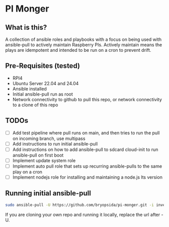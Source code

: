 # PI Monger

## What is this?

A collection of ansible roles and playbooks with a focus on being used with ansible-pull to actively maintain Raspberry PIs.
Actively maintain means the plays are idempotent and intended to be run on a cron to prevent drift.

## Pre-Requisites (tested)

- RPI4
- Ubuntu Server 22.04 and 24.04
- Ansible installed
- Initial ansible-pull run as root
- Network connectivity to github to pull this repo, or network connectivity to a clone of this repo

## TODOs

- [ ] Add test pipeline where pull runs on main, and then tries to run the pull on incoming branch, use multipass
- [ ] Add instructions to run initial ansible-pull
- [ ] Add instructions on how to add ansible-pull to sdcard cloud-init to run ansible-pull on first boot
- [ ] Implement update system role
- [ ] Implement auto pull role that sets up recurring ansible-pulls to the same play on a cron
- [ ] Implement nodejs role for installing and maintaining a node.js lts version

## Running initial ansible-pull

```sh
sudo ansible-pull -U https://github.com/bryopsida/pi-monger.git -i inventory/localhost.ini plays/<pick your falvor>.yaml
```

If you are cloning your own repo and running it locally, replace the url after -U.
